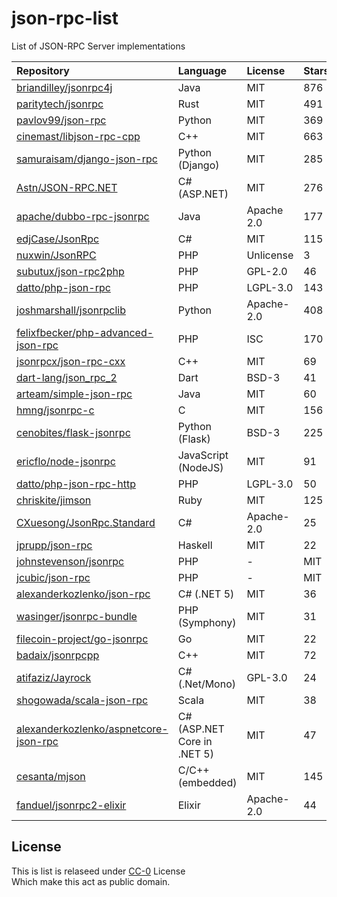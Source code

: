 # json-rpc-list
List of JSON-RPC Server implementations

| Repository | Language | License | Stars |
| :-         | :-       | :-      | :-    |
| [briandilley/jsonrpc4j](https://github.com/briandilley/jsonrpc4j) | Java | MIT | 876 |
| [paritytech/jsonrpc](https://github.com/paritytech/jsonrpc) | Rust | MIT | 491 |
| [pavlov99/json-rpc](https://github.com/pavlov99/json-rpc) | Python | MIT | 369 |
| [cinemast/libjson-rpc-cpp](https://github.com/cinemast/libjson-rpc-cpp) | C++ | MIT | 663 |
| [samuraisam/django-json-rpc](https://github.com/samuraisam/django-json-rpc) | Python (Django) | MIT | 285 |
| [Astn/JSON-RPC.NET](https://github.com/Astn/JSON-RPC.NET) | C# (ASP.NET) | MIT | 276 |
| [apache/dubbo-rpc-jsonrpc](https://github.com/apache/dubbo-rpc-jsonrpc) | Java | Apache 2.0 | 177 |
| [edjCase/JsonRpc](https://github.com/edjCase/JsonRpc) | C# | MIT | 115 |
| [nuxwin/JsonRPC](https://github.com/nuxwin/JsonRPC) | PHP | Unlicense | 3 |
| [subutux/json-rpc2php](https://github.com/subutux/json-rpc2php) | PHP | GPL-2.0 | 46 |
| [datto/php-json-rpc](https://github.com/datto/php-json-rpc) | PHP | LGPL-3.0 | 143 |
| [joshmarshall/jsonrpclib](https://github.com/joshmarshall/jsonrpclib) | Python | Apache-2.0 | 408 |
| [felixfbecker/php-advanced-json-rpc](https://github.com/felixfbecker/php-advanced-json-rpc) | PHP | ISC | 170 |
| [jsonrpcx/json-rpc-cxx](https://github.com/jsonrpcx/json-rpc-cxx) | C++ | MIT | 69 |
| [dart-lang/json_rpc_2](https://github.com/dart-lang/json_rpc_2) | Dart | BSD-3 | 41 |
| [arteam/simple-json-rpc](https://github.com/arteam/simple-json-rpc) | Java | MIT | 60 |
| [hmng/jsonrpc-c](https://github.com/hmng/jsonrpc-c) | C | MIT | 156 |
| [cenobites/flask-jsonrpc](https://github.com/cenobites/flask-jsonrpc) | Python (Flask) | BSD-3 | 225 |
| [ericflo/node-jsonrpc](https://github.com/ericflo/node-jsonrpc) | JavaScript (NodeJS) | MIT | 91 |
| [datto/php-json-rpc-http](https://github.com/datto/php-json-rpc-http) | PHP | LGPL-3.0 | 50 |
| [chriskite/jimson](https://github.com/chriskite/jimson) | Ruby | MIT | 125 |
| [CXuesong/JsonRpc.Standard](https://github.com/CXuesong/JsonRpc.Standard) | C# | Apache-2.0 | 25 |
| [jprupp/json-rpc](https://github.com/jprupp/json-rpc) | Haskell | MIT | 22 |
| [johnstevenson/jsonrpc](https://github.com/johnstevenson/jsonrpc) | PHP | - | MIT | 42 |
| [jcubic/json-rpc](https://github.com/jcubic/json-rpc) | PHP | - | MIT | 11 |
| [alexanderkozlenko/json-rpc](https://github.com/alexanderkozlenko/json-rpc) | C# (.NET 5) | MIT | 36 |
| [wasinger/jsonrpc-bundle](https://github.com/wasinger/jsonrpc-bundle) | PHP (Symphony) | MIT | 31 |
| [filecoin-project/go-jsonrpc](https://github.com/filecoin-project/go-jsonrpc) | Go | MIT | 22 |
| [badaix/jsonrpcpp](https://github.com/badaix/jsonrpcpp) | C++ | MIT | 72 |
| [atifaziz/Jayrock](https://github.com/atifaziz/Jayrock) | C# (.Net/Mono) | GPL-3.0 | 24 |
| [shogowada/scala-json-rpc](https://github.com/shogowada/scala-json-rpc) | Scala | MIT | 38 |
| [alexanderkozlenko/aspnetcore-json-rpc](https://github.com/alexanderkozlenko/aspnetcore-json-rpc) | C# (ASP.NET Core in .NET 5) | MIT | 47 |
| [cesanta/mjson](https://github.com/cesanta/mjson) | C/C++ (embedded) | MIT | 145 |
| [fanduel/jsonrpc2-elixir](https://github.com/fanduel/jsonrpc2-elixir) | Elixir | Apache-2.0 | 44 |

<!--
| [github.com/rryqszq4/php-JsonRPC](https://github.com/rryqszq4/php-JsonRPC) | PHP,C | - | Unknown | 36 |
| [Pozo/json-rpc-php](https://github.com/Pozo/json-rpc-php) | PHP | Unknown | 29 |
| [guangqianpeng/jrpc](https://github.com/guangqianpeng/jrpc) | C++17 | Unknown | 120 |

-->

## License
This is list is relaseed under [CC-0](http://creativecommons.org/publicdomain/zero/1.0/) License<br/>
Which make this act as public domain.
